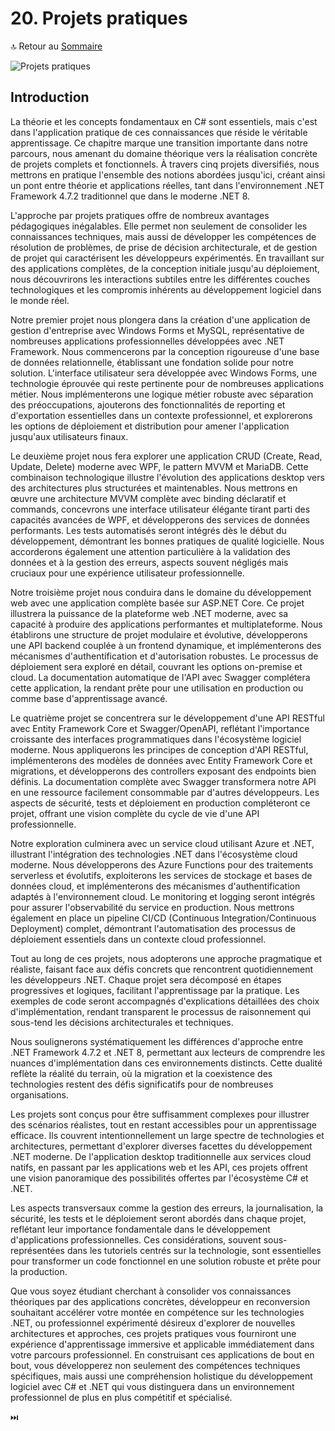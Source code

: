# 20. Projets pratiques

🔝 Retour au [Sommaire](/SOMMAIRE.md)

![Projets pratiques](https://via.placeholder.com/800x200?text=Projets+pratiques)

## Introduction

La théorie et les concepts fondamentaux en C# sont essentiels, mais c'est dans l'application pratique de ces connaissances que réside le véritable apprentissage. Ce chapitre marque une transition importante dans notre parcours, nous amenant du domaine théorique vers la réalisation concrète de projets complets et fonctionnels. À travers cinq projets diversifiés, nous mettrons en pratique l'ensemble des notions abordées jusqu'ici, créant ainsi un pont entre théorie et applications réelles, tant dans l'environnement .NET Framework 4.7.2 traditionnel que dans le moderne .NET 8.

L'approche par projets pratiques offre de nombreux avantages pédagogiques inégalables. Elle permet non seulement de consolider les connaissances techniques, mais aussi de développer les compétences de résolution de problèmes, de prise de décision architecturale, et de gestion de projet qui caractérisent les développeurs expérimentés. En travaillant sur des applications complètes, de la conception initiale jusqu'au déploiement, nous découvrirons les interactions subtiles entre les différentes couches technologiques et les compromis inhérents au développement logiciel dans le monde réel.

Notre premier projet nous plongera dans la création d'une application de gestion d'entreprise avec Windows Forms et MySQL, représentative de nombreuses applications professionnelles développées avec .NET Framework. Nous commencerons par la conception rigoureuse d'une base de données relationnelle, établissant une fondation solide pour notre solution. L'interface utilisateur sera développée avec Windows Forms, une technologie éprouvée qui reste pertinente pour de nombreuses applications métier. Nous implémenterons une logique métier robuste avec séparation des préoccupations, ajouterons des fonctionnalités de reporting et d'exportation essentielles dans un contexte professionnel, et explorerons les options de déploiement et distribution pour amener l'application jusqu'aux utilisateurs finaux.

Le deuxième projet nous fera explorer une application CRUD (Create, Read, Update, Delete) moderne avec WPF, le pattern MVVM et MariaDB. Cette combinaison technologique illustre l'évolution des applications desktop vers des architectures plus structurées et maintenables. Nous mettrons en œuvre une architecture MVVM complète avec binding déclaratif et commands, concevrons une interface utilisateur élégante tirant parti des capacités avancées de WPF, et développerons des services de données performants. Les tests automatisés seront intégrés dès le début du développement, démontrant les bonnes pratiques de qualité logicielle. Nous accorderons également une attention particulière à la validation des données et à la gestion des erreurs, aspects souvent négligés mais cruciaux pour une expérience utilisateur professionnelle.

Notre troisième projet nous conduira dans le domaine du développement web avec une application complète basée sur ASP.NET Core. Ce projet illustrera la puissance de la plateforme web .NET moderne, avec sa capacité à produire des applications performantes et multiplateforme. Nous établirons une structure de projet modulaire et évolutive, développerons une API backend couplée à un frontend dynamique, et implémenterons des mécanismes d'authentification et d'autorisation robustes. Le processus de déploiement sera exploré en détail, couvrant les options on-premise et cloud. La documentation automatique de l'API avec Swagger complétera cette application, la rendant prête pour une utilisation en production ou comme base d'apprentissage avancé.

Le quatrième projet se concentrera sur le développement d'une API RESTful avec Entity Framework Core et Swagger/OpenAPI, reflétant l'importance croissante des interfaces programmatiques dans l'écosystème logiciel moderne. Nous appliquerons les principes de conception d'API RESTful, implémenterons des modèles de données avec Entity Framework Core et migrations, et développerons des controllers exposant des endpoints bien définis. La documentation complète avec Swagger transformera notre API en une ressource facilement consommable par d'autres développeurs. Les aspects de sécurité, tests et déploiement en production compléteront ce projet, offrant une vision complète du cycle de vie d'une API professionnelle.

Notre exploration culminera avec un service cloud utilisant Azure et .NET, illustrant l'intégration des technologies .NET dans l'écosystème cloud moderne. Nous développerons des Azure Functions pour des traitements serverless et évolutifs, exploiterons les services de stockage et bases de données cloud, et implémenterons des mécanismes d'authentification adaptés à l'environnement cloud. Le monitoring et logging seront intégrés pour assurer l'observabilité du service en production. Nous mettrons également en place un pipeline CI/CD (Continuous Integration/Continuous Deployment) complet, démontrant l'automatisation des processus de déploiement essentiels dans un contexte cloud professionnel.

Tout au long de ces projets, nous adopterons une approche pragmatique et réaliste, faisant face aux défis concrets que rencontrent quotidiennement les développeurs .NET. Chaque projet sera décomposé en étapes progressives et logiques, facilitant l'apprentissage par la pratique. Les exemples de code seront accompagnés d'explications détaillées des choix d'implémentation, rendant transparent le processus de raisonnement qui sous-tend les décisions architecturales et techniques.

Nous soulignerons systématiquement les différences d'approche entre .NET Framework 4.7.2 et .NET 8, permettant aux lecteurs de comprendre les nuances d'implémentation dans ces environnements distincts. Cette dualité reflète la réalité du terrain, où la migration et la coexistence des technologies restent des défis significatifs pour de nombreuses organisations.

Les projets sont conçus pour être suffisamment complexes pour illustrer des scénarios réalistes, tout en restant accessibles pour un apprentissage efficace. Ils couvrent intentionnellement un large spectre de technologies et architectures, permettant d'explorer diverses facettes du développement .NET moderne. De l'application desktop traditionnelle aux services cloud natifs, en passant par les applications web et les API, ces projets offrent une vision panoramique des possibilités offertes par l'écosystème C# et .NET.

Les aspects transversaux comme la gestion des erreurs, la journalisation, la sécurité, les tests et le déploiement seront abordés dans chaque projet, reflétant leur importance fondamentale dans le développement d'applications professionnelles. Ces considérations, souvent sous-représentées dans les tutoriels centrés sur la technologie, sont essentielles pour transformer un code fonctionnel en une solution robuste et prête pour la production.

Que vous soyez étudiant cherchant à consolider vos connaissances théoriques par des applications concrètes, développeur en reconversion souhaitant accélérer votre montée en compétence sur les technologies .NET, ou professionnel expérimenté désireux d'explorer de nouvelles architectures et approches, ces projets pratiques vous fourniront une expérience d'apprentissage immersive et applicable immédiatement dans votre parcours professionnel. En construisant ces applications de bout en bout, vous développerez non seulement des compétences techniques spécifiques, mais aussi une compréhension holistique du développement logiciel avec C# et .NET qui vous distinguera dans un environnement professionnel de plus en plus compétitif et spécialisé.

⏭️
